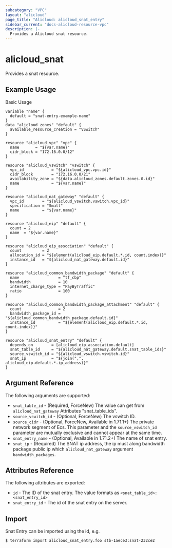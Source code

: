 ```yaml
---
subcategory: "VPC"
layout: "alicloud"
page_title: "Alicloud: alicloud_snat_entry"
sidebar_current: "docs-alicloud-resource-vpc"
description: |-
  Provides a Alicloud snat resource.
---
```


# alicloud\_snat

Provides a snat resource.

## Example Usage

Basic Usage

```
variable "name" {
  default = "snat-entry-example-name"
}
data "alicloud_zones" "default" {
  available_resource_creation = "VSwitch"
}

resource "alicloud_vpc" "vpc" {
  name       = "${var.name}"
  cidr_block = "172.16.0.0/12"
}

resource "alicloud_vswitch" "vswitch" {
  vpc_id            = "${alicloud_vpc.vpc.id}"
  cidr_block        = "172.16.0.0/21"
  availability_zone = "${data.alicloud_zones.default.zones.0.id}"
  name              = "${var.name}"
}

resource "alicloud_nat_gateway" "default" {
  vpc_id        = "${alicloud_vswitch.vswitch.vpc_id}"
  specification = "Small"
  name          = "${var.name}"
}

resource "alicloud_eip" "default" {
  count = 2
  name  = "${var.name}"
}

resource "alicloud_eip_association" "default" {
  count         = 2
  allocation_id = "${element(alicloud_eip.default.*.id, count.index)}"
  instance_id   = "${alicloud_nat_gateway.default.id}"
}

resource "alicloud_common_bandwidth_package" "default" {
  name                 = "tf_cbp"
  bandwidth            = 10
  internet_charge_type = "PayByTraffic"
  ratio                = 100
}

resource "alicloud_common_bandwidth_package_attachment" "default" {
  count                = 2
  bandwidth_package_id = "${alicloud_common_bandwidth_package.default.id}"
  instance_id          = "${element(alicloud_eip.default.*.id, count.index)}"
}

resource "alicloud_snat_entry" "default" {
  depends_on        = [alicloud_eip_association.default]
  snat_table_id     = "${alicloud_nat_gateway.default.snat_table_ids}"
  source_vswitch_id = "${alicloud_vswitch.vswitch.id}"
  snat_ip           = "${join(",", alicloud_eip.default.*.ip_address)}"
}
```

## Argument Reference

The following arguments are supported:

* `snat_table_id` - (Required, ForceNew) The value can get from `alicloud_nat_gateway` Attributes "snat_table_ids".
* `source_vswitch_id` - (Optional, ForceNew) The vswitch ID.
* `source_cidr` - (Optional, ForceNew, Available in 1.71.1+) The private network segment of Ecs. This parameter and the `source_vswitch_id` parameter are mutually exclusive and cannot appear at the same time.
* `snat_entry_name` - (Optional, Available in 1.71.2+) The name of snat entry.
* `snat_ip` - (Required) The SNAT ip address, the ip must along bandwidth package public ip which `alicloud_nat_gateway` argument `bandwidth_packages`.

## Attributes Reference

The following attributes are exported:

* `id` - The ID of the snat entry. The value formats as `<snat_table_id>:<snat_entry_id>`
* `snat_entry_id` - The id of the snat entry on the server.

## Import

Snat Entry can be imported using the id, e.g.

```
$ terraform import alicloud_snat_entry.foo stb-1aece3:snat-232ce2
```

